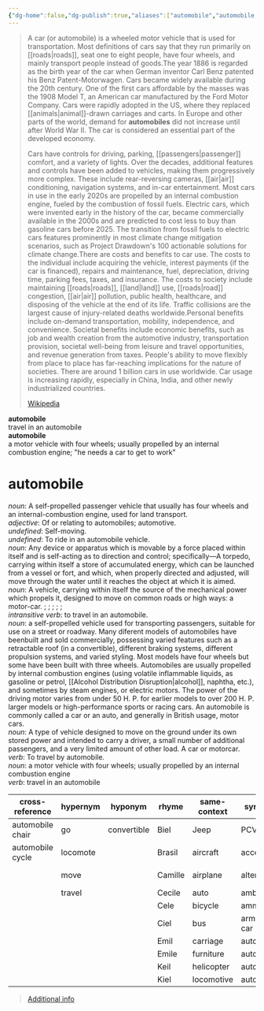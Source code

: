 ```yaml
---
{"dg-home":false,"dg-publish":true,"aliases":["automobile","automobile, car, cars, truck, trucks, vehicle, vehicles, van, vans"],"locations":null,"tag":null,"date":null,"title":"automobile","linter-yaml-title-alias":"automobile","permalink":"/automobiles/","dgHomeLink":true,"dgPassFrontmatter":true}
---
```


> A car (or automobile) is a wheeled motor vehicle that is used for transportation. Most definitions of cars say that they run primarily on [[roads|roads]], seat one to eight people, have four wheels, and mainly transport people instead of goods.The year 1886 is regarded as the birth year of the car when German inventor Carl Benz patented his Benz Patent-Motorwagen. Cars became widely available during the 20th century. One of the first cars affordable by the masses was the 1908 Model T, an American car manufactured by the Ford Motor Company. Cars were rapidly adopted in the US, where they replaced [[animals|animal]]-drawn carriages and carts. In Europe and other parts of the world, demand for **automobiles** did not increase until after World War II. The car is considered an essential part of the developed economy.
>
> Cars have controls for driving, parking, [[passengers|passenger]] comfort, and a variety of lights. Over the decades, additional features and controls have been added to vehicles, making them progressively more complex. These include rear-reversing cameras, [[air|air]] conditioning, navigation systems, and in-car entertainment. Most cars in use in the early 2020s are propelled by an internal combustion engine, fueled by the combustion of fossil fuels. Electric cars, which were invented early in the history of the car, became commercially available in the 2000s and are predicted to cost less to buy than gasoline cars before 2025. The transition from fossil fuels to electric cars features prominently in most climate change mitigation scenarios, such as Project Drawdown's 100 actionable solutions for climate change.There are costs and benefits to car use. The costs to the individual include acquiring the vehicle, interest payments (if the car is financed), repairs and maintenance, fuel, depreciation, driving time, parking fees, taxes, and insurance. The costs to society include maintaining [[roads|roads]], [[land|land]] use, [[roads|road]] congestion, [[air|air]] pollution, public health, healthcare, and disposing of the vehicle at the end of its life. Traffic collisions are the largest cause of injury-related deaths worldwide.Personal benefits include on-demand transportation, mobility, independence, and convenience. Societal benefits include economic benefits, such as job and wealth creation from the automotive industry, transportation provision, societal well-being from leisure and travel opportunities, and revenue generation from taxes. People's ability to move flexibly from place to place has far-reaching implications for the nature of societies. There are around 1 billion cars in use worldwide. Car usage is increasing rapidly, especially in China, India, and other newly industrialized countries.
>
> [Wikipedia](https://en.wikipedia.org/wiki/Car)

**automobile**  
travel in an automobile  
**automobile**  
a motor vehicle with four wheels; usually propelled by an internal combustion engine; "he needs a car to get to work"  

# automobile

*noun*: A self-propelled passenger vehicle that usually has four wheels and an internal-combustion engine, used for land transport.  
*adjective*: Of or relating to automobiles; automotive.  
*undefined*: Self-moving.  
*undefined*: To ride in an automobile vehicle.  
*noun*: Any device or apparatus which is movable by a force placed within itself and is self-acting as to direction and control; specifically—A torpedo, carrying within itself a store of accumulated energy, which can be launched from a vessel or fort, and which, when properly directed and adjusted, will move through the water until it reaches the object at which it is aimed.  
*noun*: A vehicle, carrying within itself the source of the mechanical power which propels it, designed to move on common roads or high ways: a motor-car. ; ; ; ; ;  
*intransitive verb*: to travel in an automobile.  
*noun*: a self-propelled vehicle used for transporting passengers, suitable for use on a street or roadway. Many diferent models of automobiles have beenbuilt and sold commercially, possessing varied features such as a retractable roof (in a <stype>convertible</stype>), different braking systems, different propulsion systems, and varied styling. Most models have four wheels but some have been built with three wheels. Automobiles are usually propelled by internal combustion engines (using volatile inflammable liquids, as gasoline or petrol, [[Alcohol Distribution Disruption|alcohol]], naphtha, etc.), and sometimes by steam engines, or electric motors. The power of the driving motor varies from under 50 H. P. for earlier models to over 200 H. P. larger models or high-performance sports or racing cars. An automobile is commonly called a <altname>car</altname> or an <altname>auto</altname>, and generally in British usage, <altname>motor cars</altname>.  
*noun*: A type of <xref>vehicle</xref> designed to move on the ground under its own stored power and intended to carry a <xref>driver</xref>, a small number of additional <xref>passengers</xref>, and a very limited amount of other load. A <xref>car</xref> or <xref>motorcar</xref>.  
*verb*: To travel by automobile.  
*noun*: a motor vehicle with four wheels; usually propelled by an internal combustion engine  
*verb*: travel in an automobile

| cross-reference |hypernym |hyponym |rhyme |same-context |synonym |variant |
| --- | --- | --- | --- | --- | --- | --- |
| automobile chair | go | convertible | Biel | Jeep | PCV valve | auto |
| automobile cycle | locomote | | Brasil | aircraft | accelerator | car |
| | move | | Camille | airplane | alternator | motor cars |
| | travel | | Cecile | auto | ambulance | |
| | | | Cele | bicycle | ammeter | |
| | | | Ciel | bus | armored car | |
| | | | Emil | carriage | auto | |
| | | | Emile | furniture | auto | |
| | | | Keil | helicopter | autocar | |
| | | | Kiel | locomotive | autocar | |

> [Additional info](https://www.wordnik.com/words/automobile)
